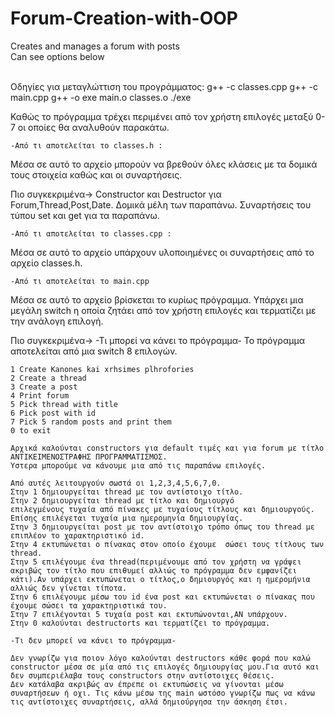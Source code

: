 # Forum-Creation-with-OOP

Creates and manages a forum with posts <br/>
Can see options below <br/> <br/>


Οδηγίες για μεταγλώττιση του προγράμματος:
g++ -c classes.cpp
g++ -c main.cpp
g++ -o exe main.o classes.o
./exe

Καθώς το πρόγραμμα τρέχει περιμένει από τον χρήστη επιλογές μεταξύ 0-7 οι οποίες θα αναλυθούν παρακάτω.

	-Από τι αποτελείται το classes.h :

Μέσα σε αυτό το αρχείο μπορούν να βρεθούν όλες κλάσεις με τα δομικά τους στοιχεία καθώς και οι συναρτήσεις.

Πιο συγκεκριμένα->
Constructor και Destructor για Forum,Thread,Post,Date.
Δομικά μέλη των παραπάνω.
Συναρτήσεις του τύπου set και get για τα παραπάνω.

	-Από τι αποτελείται το classes.cpp :

Μέσα σε αυτό το αρχείο υπάρχουν υλοποιημένες οι συναρτήσεις από το αρχείο classes.h.

	-Από τι αποτελείται το main.cpp

Μέσα σε αυτό το αρχείο βρίσκεται το κυρίως πρόγραμμα.
Υπάρχει μια μεγάλη switch η οποία ζητάει από τον χρήστη επιλογές και τερματίζει με την ανάλογη επιλογή.

Πιο συγκεκριμένα->
	-Τι μπορεί να κάνει το πρόγραμμα-
	Το πρόγραμμα αποτελείται από μια switch 8 επιλογών.
	
	1 Create Kanones kai xrhsimes plhrofories
	2 Create a thread
	3 Create a post
	4 Print forum
	5 Pick thread with title
	6 Pick post with id
	7 Pick 5 random posts and print them
	0 to exit

	Αρχικά καλούνται constructors για default τιμές και για forum με τίτλο ΑΝΤΙΚΕΙΜΕΝΟΣΤΡΑΦΗΣ ΠΡΟΓΡΑΜΜΑΤΙΣΜΟΣ.
	Ύστερα μπορούμε να κάνουμε μια από τις παραπάνω επιλογές.

	Από αυτές λειτουργούν σωστά οι 1,2,3,4,5,6,7,0.
	Στην 1 δημιουργείται thread με τον αντίστοιχο τίτλο.
	Στην 2 δημιουργείται thread με τίτλο και δημιουργό
	επιλεγμένους τυχαία από πίνακες με τυχαίους τίτλους και δημιουργούς. Επίσης επιλέγεται τυχαία μια ημερομηνία δημιουργίας.	
	Στην 3 δημιουργείται post με τον αντίστοιχο τρόπο όπως του thread με επιπλέον το χαρακτηριστικό id.
	Στην 4 εκτυπώνεται ο πίνακας στον οποίο έχουμε 	σώσει τους τίτλους των thread.
	Στην 5 επιλέγουμε ένα thread(περιμένουμε από τον χρήστη να γράψει ακριβώς τον τίτλο που επιθυμεί αλλιώς το πρόγραμμα δεν εμφανίζει κάτι).Αν υπάρχει εκτυπώνεται ο τίτλος,ο δημιουργός και η ημερομήνια αλλιώς δεν γίνεται τίποτα.
	Στην 6 επιλέγουμε μέσω του id ένα post και εκτυπώνεται ο πίνακας που έχουμε σώσει τα χαρακτηριστικά του.
	Στην 7 επιλέγονται 5 τυχαία post και εκτυπώνονται,ΑΝ υπάρχουν.
	Στην 0 καλούνται destructorts και τερματίζει το πρόγραμμα.

	-Τι δεν μπορεί να κάνει το πρόγραμμα-
	
	Δεν γνωρίζω για ποιον λόγο καλούνται destructors κάθε φορά που καλώ constructor μέσα σε μία από τις επιλογές δημιουργίας μου.Για αυτό και δεν συμπεριέλαβα τους constructors στην αντίστοιχες θέσεις.
	Δεν κατάλαβα ακριβώς αν έπρεπε οι εκτυπώσεις να γίνονται μέσω συναρτήσεων ή οχι. Τις κάνω μέσω της main ωστόσο γνωρίζω πως να κάνω τις αντίστοιχες συναρτήσεις, αλλά δημιούργησα την άσκηση έτσι.
